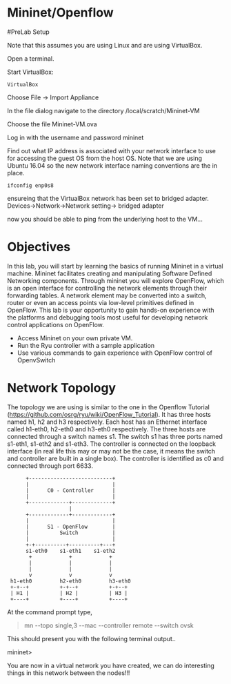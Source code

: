 # Mininet/Openflow 

#PreLab Setup

Note that this assumes you are using Linux and are using VirtualBox.

Open a terminal.

Start VirtualBox:

``
VirtualBox
``

Choose File -> Import Appliance

In the file dialog navigate to the directory /local/scratch/Mininet-VM

Choose the file Mininet-VM.ova

Log in with the username and password mininet

Find out what IP address is associated with your network interface to use for accessing the guest OS from the host OS. Note that we are using Ubuntu 16.04 so the new network interface naming conventions are the in place.

``
ifconfig enp0s8
``



ensureing that the VirtualBox network has been set to bridged adapter.
Devices->Network->Network setting-> bridged adapter

now you should be able to ping from the underlying host to the VM...


# Objectives

In this lab, you will start by learning the basics of running Mininet in a virtual machine. Mininet facilitates creating and manipulating Software Defined Networking components. Through mininet you will explore OpenFlow, which is an open interface for controlling the network elements through their forwarding tables. A network element may be converted into a switch, router or even an access points via low-level primitives defined in OpenFlow. This lab is your opportunity to gain hands-on experience with the platforms and debugging tools most useful for developing network control applications on OpenFlow.

* Access Mininet on your own private VM.
* Run the Ryu controller with a sample application
* Use various commands to gain experience with OpenFlow control of OpenvSwitch


# Network Topology

The topology we are using is similar to the one in the Openflow Tutorial (https://github.com/osrg/ryu/wiki/OpenFlow_Tutorial). It has three hosts named h1, h2 and h3 respectively. Each host has an Ethernet interface called h1-eth0, h2-eth0 and h3-eth0 respectively. The three hosts are connected through a switch names s1. The switch s1 has three ports named s1-eth1, s1-eth2 and s1-eth3. The controller is connected on the loopback interface (in real life this may or may not be the case, it means the switch and controller are built in a single box). The controller is identified as c0 and connected through port 6633.



	      +---------------------------+
	      |                           |
	      |      C0 - Controller      |
	      |                           |
	      +-------------+-------------+
	                    |
	      +-------------+-------------+
	      |                           |
	      |      S1 - OpenFlow        |
	      |          Switch           |
	      |                           |
	      +-+----------+----------+---+
	      s1-eth0    s1-eth1    s1-eth2
	       +            +            +
	       |            |            |
	       |            |            |
	       v            v            v
	 h1-eth0         h2-eth0         h3-eth0
	 +-+--+          +-+--+          +-+--+
	 | H1 |          | H2 |          | H3 |
	 +----+          +----+          +----+


At the command prompt type,

> mn --topo single,3 --mac --controller remote --switch ovsk
 
This should present you with the following terminal output..
 
mininet>

You are now in a virtual network you have created, we can do interesting things in this network between the nodes!!!


